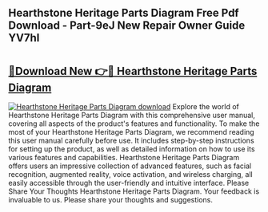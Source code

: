## Hearthstone Heritage Parts Diagram Free Pdf Download - Part-9eJ New Repair Owner Guide YV7hI

# <h2><a href="http://dfrmlkp.blite.top/?on=Hearthstone+Heritage+Parts+Diagram">🔗Download New 👉🔴 Hearthstone Heritage Parts Diagram</a></h2>

[![Hearthstone Heritage Parts Diagram download](https://i.imgur.com/lujVjoI.png)](http://dfrmlkp.blite.top/?on=Hearthstone+Heritage+Parts+Diagram)
Explore the world of Hearthstone Heritage Parts Diagram with this comprehensive user manual, covering all aspects of the product's features and functionality. To make the most of your Hearthstone Heritage Parts Diagram, we recommend reading this user manual carefully before use. It includes step-by-step instructions for setting up the product, as well as detailed information on how to use its various features and capabilities. Hearthstone Heritage Parts Diagram offers users an impressive collection of advanced features, such as facial recognition, augmented reality, voice activation, and wireless charging, all easily accessible through the user-friendly and intuitive interface. Please Share Your Thoughts Hearthstone Heritage Parts Diagram. Your feedback is invaluable to us. Please share your thoughts and suggestions.
